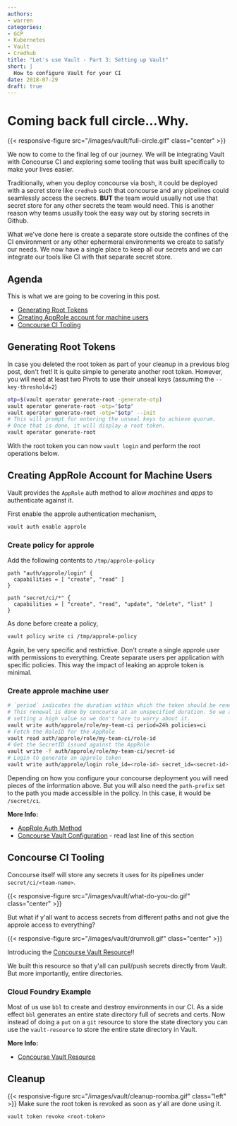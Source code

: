 ```yaml
---
authors:
- warren
categories:
- GCP
- Kubernetes
- Vault
- Credhub
title: "Let's use Vault - Part 3: Setting up Vault"
short: |
  How to configure Vault for your CI
date: 2018-07-29
draft: true
---
```



# Coming back full circle...Why.
{{< responsive-figure src="/images/vault/full-circle.gif" class="center" >}}

We now to come to the final leg of our journey. We will be integrating
Vault with Concourse CI and exploring some tooling that was built specifically
to make your lives easier.

Traditionally, when you deploy concourse via bosh, it could be deployed with
a secret store like `credhub` such that concourse and any pipelines could
seamlessly access the secrets. **BUT** the team would usually not use that
secret store for any other secrets the team would need. This is another
reason why teams usually took the easy way out by storing secrets in Github.

What we've done here is create a separate store outside the confines of the CI
environment or any other ephermeral environments we create to satisfy our
needs. We now have a single place to keep all our secrets and we can integrate
our tools like CI with that separate secret store.

## Agenda

This is what we are going to be covering in this post.

- [Generating Root Tokens](#generating-root-tokens)
- [Creating AppRole account for machine
  users](#creating-approle-account-for-machine-users)
- [Concourse CI Tooling](#concourse-ci-tooling)


## Generating Root Tokens

In case you deleted the root token as part of your cleanup in a previous blog
post, don't fret! It is quite simple to generate another root token. However,
you will need at least two Pivots to use their unseal keys (assuming the
`--key-threshold=2`)


```bash
otp=$(vault operator generate-root -generate-otp)
vault operator generate-root -otp="$otp"
vault operator generate-root -otp="$otp" --init
# This will prompt for entering the unseal keys to achieve quorum.
# Once that is done, it will display a root token.
vault operator generate-root
```
With the root token you can now `vault login` and perform the root operations
below.

## Creating AppRole Account for Machine Users

Vault provides the `AppRole` auth method to allow *machines* and *apps*
to authenticate against it.

First enable the approle authentication mechanism,
```bash
vault auth enable approle
```

### Create policy for approle

Add the following contents to `/tmp/approle-policy`
```
path "auth/approle/login" {
  capabilities = [ "create", "read" ]
}

path "secret/ci/*" {
  capabilities = [ "create", "read", "update", "delete", "list" ]
}
```
As done before create a policy,
```bash
vault policy write ci /tmp/approle-policy
```

Again, be very specific and restrictive. Don't create a single approle user
with permissions to everything. Create separate users per application with
specific policies. This way the impact of leaking an approle token is minimal.

### Create approle machine user
```bash
# `period` indicates the duration within which the token should be renewed.
# This renewal is done by concourse at an unspecified duration. So we are just
# setting a high value so we don't have to worry about it.
vault write auth/approle/role/my-team-ci period=24h policies=ci
# Fetch the RoleID for the AppRole
vault read auth/approle/role/my-team-ci/role-id
# Get the SecretID issued against the AppRole
vault write -f auth/approle/role/my-team-ci/secret-id
# Login to generate an approle token
vault write auth/approle/login role_id=<role-id> secret_id=<secret-id>
```
Depending on how you configure your concourse deployment you will need pieces
of the information above. But you will also need the `path-prefix` set to the
path you made accessible in the policy. In this case, it would be
`/secret/ci`.

**More Info:**

- [AppRole Auth Method](https://www.vaultproject.io/docs/auth/approle.html)
- [Concourse Vault Configuration](https://concourse-ci.org/creds.html#vault) -
  read last line of this section

## Concourse CI Tooling

Concourse itself will store any secrets it uses for its pipelines under
`secret/ci/<team-name>`.

{{< responsive-figure src="/images/vault/what-do-you-do.gif" class="center" >}}

But what if y'all want to access secrets from different paths and not give
the approle access to everything?


{{< responsive-figure src="/images/vault/drumroll.gif" class="center" >}}


Introducing the [Concourse Vault
Resource](https://github.com/wfernandes/vault-resource)!!

We built this resource so that y'all can pull/push secrets directly from
Vault. But more importantly, entire directories.

### Cloud Foundry Example

Most of us use `bbl` to create and destroy environments in our CI. As a side
effect `bbl` generates an entire state directory full of secrets and certs.
Now instead of doing a `put` on a `git` resource to store the state directory
you can use the `vault-resource` to store the entire state directory in Vault.

**More Info:**

- [Concourse Vault Resource](https://github.com/wfernandes/vault-resource)

## Cleanup

{{< responsive-figure src="/images/vault/cleanup-roomba.gif" class="left" >}}
Make sure the root token is revoked as soon as y'all are done using it.

```
vault token revoke <root-token>
```
